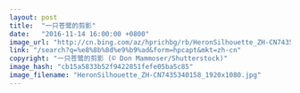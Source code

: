 ```yaml
---
layout: post
title:  "一只苍鹭的剪影"
date:   "2016-11-14 16:00:00 +0800"
image_url: "http://cn.bing.com/az/hprichbg/rb/HeronSilhouette_ZH-CN7435340158_1920x1080.jpg"
link: "/search?q=%e8%8b%8d%e9%b9%ad&form=hpcapt&mkt=zh-cn"
copyright: "一只苍鹭的剪影 (© Don Mammoser/Shutterstock)"
image_hash: "cb15a5833b52f9422851fefe05ba5c85"
image_filename: "HeronSilhouette_ZH-CN7435340158_1920x1080.jpg"
---
```

